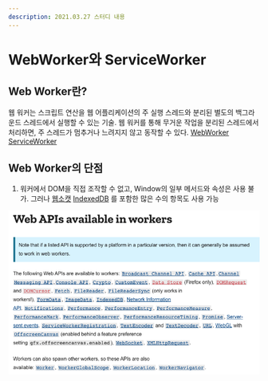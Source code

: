 ```yaml
---
description: 2021.03.27 스터디 내용
---
```


# WebWorker와 ServiceWorker

## Web Worker란?

 웹 워커는 스크립트 연산을 웹 어플리케이션의 주 실행 스레드와 분리된 별도의 백그라운드 스레드에서 실행할 수 있는 기술. 웹 워커를 통해 무거운 작업을 분리된 스레드에서 처리하면, 주 스레드가 멈추거나 느려지지 않고 동작할 수 있다.  [WebWorker](https://developer.mozilla.org/ko/docs/Web/API/Web_Workers_API) [ServiceWorker](https://developers.google.com/web/fundamentals/primers/service-workers) 

## Web Worker의 단점

1. 워커에서 DOM을 직접 조작할 수 없고, Window의 일부 메서드와 속성은 사용 불가. 그러나 [웹소캣](websocket.md) [IndexedDB](indexeddb.md) 를 포함한 많은 수의 항목도 사용 가능

![WebWorker&#xC5D0;&#xC11C; &#xC0AC;&#xC6A9;&#xAC00;&#xB2A5;&#xD55C; &#xD568;&#xC218;](.gitbook/assets/2021-03-22-11.09.36.png)









